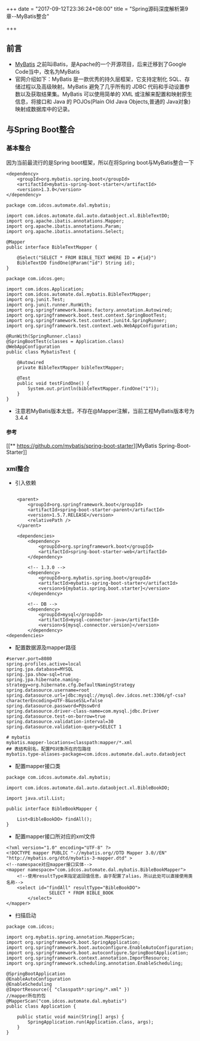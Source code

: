 +++
date = "2017-09-12T23:36:24+08:00"
title = "Spring源码深度解析第9章--MyBatis整合"

+++

前言
----

-   [MyBatis](http://www.mybatis.org/mybatis-3/zh/index.html)
    之前叫iBatis，是Apache的一个开源项目，后来迁移到了Google
    Code当中，改名为MyBatis
-   官网介绍如下：MyBatis 是一款优秀的持久层框架，它支持定制化
    SQL、存储过程以及高级映射。MyBatis 避免了几乎所有的 JDBC
    代码和手动设置参数以及获取结果集。MyBatis 可以使用简单的 XML
    或注解来配置和映射原生信息，将接口和 Java 的 POJOs(Plain Old Java
    Objects,普通的 Java对象)映射成数据库中的记录。

与Spring Boot整合
-----------------

### 基本整合

因为当前最流行的是Spring boot框架，所以在将Spring boot与MyBatis整合一下

``` {.shell}
<dependency>
    <groupId>org.mybatis.spring.boot</groupId>
    <artifactId>mybatis-spring-boot-starter</artifactId>
    <version>1.3.0</version>
</dependency>
```

``` {.java}
package com.idcos.automate.dal.mybatis;

import com.idcos.automate.dal.auto.dataobject.xl.BibleTextDO;
import org.apache.ibatis.annotations.Mapper;
import org.apache.ibatis.annotations.Param;
import org.apache.ibatis.annotations.Select;

@Mapper
public interface BibleTextMapper {

    @Select("SELECT * FROM BIBLE_TEXT WHERE ID = #{id}")
    BibleTextDO findOne(@Param("id") String id);
}
```

``` {.java}
package com.idcos.gen;

import com.idcos.Application;
import com.idcos.automate.dal.mybatis.BibleTextMapper;
import org.junit.Test;
import org.junit.runner.RunWith;
import org.springframework.beans.factory.annotation.Autowired;
import org.springframework.boot.test.context.SpringBootTest;
import org.springframework.test.context.junit4.SpringRunner;
import org.springframework.test.context.web.WebAppConfiguration;

@RunWith(SpringRunner.class)
@SpringBootTest(classes = Application.class)
@WebAppConfiguration
public class MybatisTest {

    @Autowired
    private BibleTextMapper bibleTextMapper;

    @Test
    public void testFindOne() {
        System.out.println(bibleTextMapper.findOne("1"));
    }
}
```

-   注意若MyBatis版本太低，不存在@Mapper注解，当前工程MyBatis版本号为3.4.4

#### 参考

\[\[\*\* <https://github.com/mybatis/spring-boot-starter>\]\[MyBatis
Spring-Boot-Starter\]\]

### xml整合

-   引入依赖

``` {.shell}

    <parent>
        <groupId>org.springframework.boot</groupId>
        <artifactId>spring-boot-starter-parent</artifactId>
        <version>1.5.7.RELEASE</version>
        <relativePath /> 
    </parent>

    <dependencies>
        <dependency>
            <groupId>org.springframework.boot</groupId>
            <artifactId>spring-boot-starter-web</artifactId>
        </dependency>

        <!-- 1.3.0 -->
        <dependency>
            <groupId>org.mybatis.spring.boot</groupId>
            <artifactId>mybatis-spring-boot-starter</artifactId>
            <version>${mybatis.spring.boot.starter}</version>
        </dependency>

        <!-- DB -->
        <dependency>
            <groupId>mysql</groupId>
            <artifactId>mysql-connector-java</artifactId>
            <version>${mysql.connector.version}</version>
        </dependency>
<dependencies>
```

-   配置数据源及mapper路径

``` {.shell}
#server.port=8080
spring.profiles.active=local
spring.jpa.database=MYSQL
spring.jpa.show-sql=true
spring.jpa.hibernate.naming-strategy=org.hibernate.cfg.DefaultNamingStrategy
spring.datasource.username=root
spring.datasource.url=jdbc:mysql://mysql.dev.idcos.net:3306/gf-csa?characterEncoding=UTF-8&useSSL=false
spring.datasource.password=P@ssw0rd
spring.datasource.driver-class-name=com.mysql.jdbc.Driver
spring.datasource.test-on-borrow=true
spring.datasource.validation-interval=30
spring.datasource.validation-query=SELECT 1

# mybatis
mybatis.mapper-locations=classpath:mapper/*.xml
## 表结构别名，配置PO对象所在的包路径
mybatis.type-aliases-package=com.idcos.automate.dal.auto.dataobject

```

-   配置mapper接口类

``` {.java}
package com.idcos.automate.dal.mybatis;

import com.idcos.automate.dal.auto.dataobject.xl.BibleBookDO;

import java.util.List;

public interface BibleBookMapper {

    List<BibleBookDO> findAll();
}
```

-   配置mapper接口所对应的xml文件

``` {.xml}
<?xml version="1.0" encoding="UTF-8" ?>
<!DOCTYPE mapper PUBLIC "-//mybatis.org//DTD Mapper 3.0//EN" "http://mybatis.org/dtd/mybatis-3-mapper.dtd" >
<!--namespace对应mapper接口实体-->
<mapper namespace="com.idcos.automate.dal.mybatis.BibleBookMapper">
    <!--使用resultType来指定返回值信息，由于配置了alias，所以此处可以直接使用类名称-->
    <select id="findAll" resultType="BibleBookDO">
                SELECT * FROM BIBLE_BOOK
        </select>
</mapper>
```

-   扫描启动

``` {.java}
package com.idcos;

import org.mybatis.spring.annotation.MapperScan;
import org.springframework.boot.SpringApplication;
import org.springframework.boot.autoconfigure.EnableAutoConfiguration;
import org.springframework.boot.autoconfigure.SpringBootApplication;
import org.springframework.context.annotation.ImportResource;
import org.springframework.scheduling.annotation.EnableScheduling;

@SpringBootApplication
@EnableAutoConfiguration
@EnableScheduling
@ImportResource({ "classpath*:spring/*.xml" })
//mapper所在的包
@MapperScan("com.idcos.automate.dal.mybatis")
public class Application {

    public static void main(String[] args) {
        SpringApplication.run(Application.class, args);
    }
}
```
